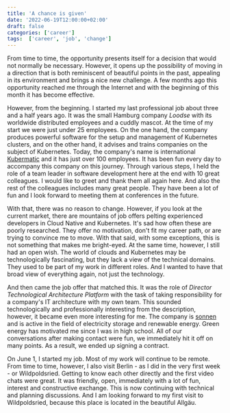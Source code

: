 ```yaml
---
title: 'A chance is given'
date: '2022-06-19T12:00:00+02:00'
draft: false
categories: ['career']
tags:  ['career', 'job', 'change']
---
```


From time to time, the opportunity presents itself for a decision that would not normally be necessary. However, it opens up the possibility of moving in a direction that is both reminiscent of beautiful points in the past, appealing in its environment and brings a nice new challenge. A few months ago this opportunity reached me through the Internet and with the beginning of this month it has become effective.

However, from the beginning. I started my last professional job about three and a half years ago. It was the small Hamburg company *Loodse* with its worldwide distributed employees and a cuddly mascot. At the time of my start we were just under 25 employees. On the one hand, the company produces powerful software for the setup and management of Kubernetes clusters, and on the other hand, it advises and trains companies on the subject of Kubernetes. Today, the company's name is international [Kubermatic](https://www.kubermatic.com) and it has just over 100 employees. It has been fun every day to accompany this company on this journey. Through various steps, I held the role of a team leader in software development here at the end with 10 great colleagues. I would like to greet and thank them all again here. And also the rest of the colleagues includes many great people. They have been a lot of fun and I look forward to meeting them at conferences in the future.

With that, there was no reason to change. However, if you look at the current market, there are mountains of job offers pelting experienced developers in Cloud Native and Kubernetes. It's sad how often these are poorly researched. They offer no motivation, don't fit my career path, or are trying to convince me to move. With that said, with some exceptions, this is not something that makes me bright-eyed. At the same time, however, I still had an open wish. The world of clouds and Kubernetes may be technologically fascinating, but they lack a view of the technical domains. They used to be part of my work in different roles. And I wanted to have that broad view of everything again, not just the technology.

And then came the job offer that matched this. It was the role of *Director Technological Architecture Platform* with the task of taking responsibility for a company's IT architecture with my own team. This sounded technologically and professionally interesting from the description, however, it became even more interesting for me. The company is [sonnen](https://www.sonnen.de) and is active in the field of electricity storage and renewable energy. Green energy has motivated me since I was in high school. All of our conversations after making contact were fun, we immediately hit it off on many points. As a result, we ended up signing a contract.

On June 1, I started my job. Most of my work will continue to be remote. From time to time, however, I also visit Berlin - as I did in the very first week - or Wildpoldsried. Getting to know each other directly and the first video chats were great. It was friendly, open, immediately with a lot of fun, interest and constructive exchange. This is now continuing with technical and planning discussions. And I am looking forward to my first visit to Wildpoldsried, because this place is located in the beautiful Allgäu.
